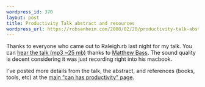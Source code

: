 ```yaml
--- 
wordpress_id: 370
layout: post
title: Productivity Talk abstract and resources
wordpress_url: https://robsanheim.com/2008/02/20/productivity-talk-abstract-and-resources/
---
```

Thanks to everyone who came out to Raleigh.rb last night for my talk.  You can <a href="https://feeds.feedburner.com/~r/raleighrb/~3/238194153/2008-02-19_productivity.mp3">hear the talk (mp3 ~25 mb)</a> thanks to <a href="https://matthewbass.com">Matthew Bass</a>.  The sound quality is decent considering it was just recording right into his macbook.

I've posted more details from the talk, the abstract, and references (books, tools, etc) at the <a href="/i-can-has-productivity/">main "can has productivity" page</a>.
